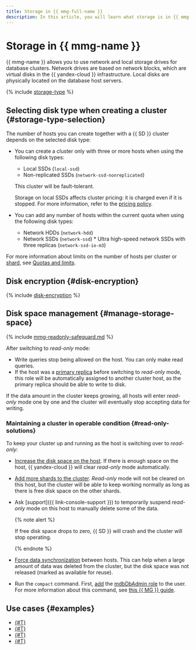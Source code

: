 ```yaml
---
title: Storage in {{ mmg-full-name }}
description: In this article, you will learn what storage is in {{ mmg-name }}, how to manage disk space, and how to select the right disk type when creating a cluster.
---
```


# Storage in {{ mmg-name }}


{{ mmg-name }} allows you to use network and local storage drives for database clusters. Network drives are based on network blocks, which are virtual disks in the {{ yandex-cloud }} infrastructure. Local disks are physically located on the database host servers.

{% include [storage-type](../../_includes/mdb/mmg/storage-type.md) %}

## Selecting disk type when creating a cluster {#storage-type-selection}

The number of hosts you can create together with a {{ SD }} cluster depends on the selected disk type:

* You can create a cluster only with three or more hosts when using the following disk types:

    * Local SSDs (`local-ssd`)
    * Non-replicated SSDs (`network-ssd-nonreplicated`)

   This cluster will be fault-tolerant.

   Storage on local SSDs affects cluster pricing: it is charged even if it is stopped. For more information, refer to the [pricing policy](../pricing.md).

* You can add any number of hosts within the current quota when using the following disk types:

    * Network HDDs (`network-hdd`)
    * Network SSDs (`network-ssd`)    * Ultra high-speed network SSDs with three replicas (`network-ssd-io-m3`)

For more information about limits on the number of hosts per cluster or [shard](./sharding.md), see [Quotas and limits](./limits.md).



## Disk encryption {#disk-encryption}

{% include [disk-encryption](../../_includes/mdb/disk-encryption.md) %}


## Disk space management {#manage-storage-space}

{% include [mmg-readonly-safeguard.md](../../_includes/mdb/mmg-readonly-safeguard.md) %}

After switching to _read-only_ mode:

* Write queries stop being allowed on the host. You can only make read queries.
* If the host was a [primary replica](replication.md) before switching to _read-only_ mode, this role will be automatically assigned to another cluster host, as the primary replica should be able to write to disk.

If the data amount in the cluster keeps growing, all hosts will enter _read-only_ mode one by one and the cluster will eventually stop accepting data for writing.

### Maintaining a cluster in operable condition {#read-only-solutions}

To keep your cluster up and running as the host is switching over to _read-only_:
* [Increase the disk space on the host](../operations/update.md#change-disk-size). If there is enough space on the host, {{ yandex-cloud }} will clear _read-only_ mode automatically.
* [Add more shards to the cluster](../operations/shards.md#add-shard). _Read-only_ mode will not be cleared on this host, but the cluster will be able to keep working normally as long as there is free disk space on the other shards.
* Ask [support]({{ link-console-support }}) to temporarily suspend _read-only_ mode on this host to manually delete some of the data.

   {% note alert %}

   If free disk space drops to zero, {{ SD }} will crash and the cluster will stop operating.
  
   {% endnote %}

* [Force data synchronization](../operations/hosts.md#resetup) between hosts. This can help when a large amount of data was deleted from the cluster, but the disk space was not released (marked as available for reuse).
* Run the `compact` command. First, [add](../operations/cluster-users.md#updateuser) the [mdbDbAdmin role](users-and-roles.md#mdbdbadmin) to the user. For more information about this command, see [this {{ MG }} guide](https://docs.mongodb.com/manual/reference/command/compact).

## Use cases {#examples}

* [{#T}](../tutorials/data-migration.md)
* [{#T}](../tutorials/storedoc-migration-with-data-transfer.md)
* [{#T}](../tutorials/storedoc-versions.md)
* [{#T}](../tutorials/profiling.md)
